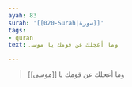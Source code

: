 ```yaml
---
ayah: 83
surah: '[[020-Surah|سورة]]'
tags:
- quran
text: وما أعجلك عن قومك يا موسى

---
```

> وما أعجلك عن قومك يا [[موسى]]
